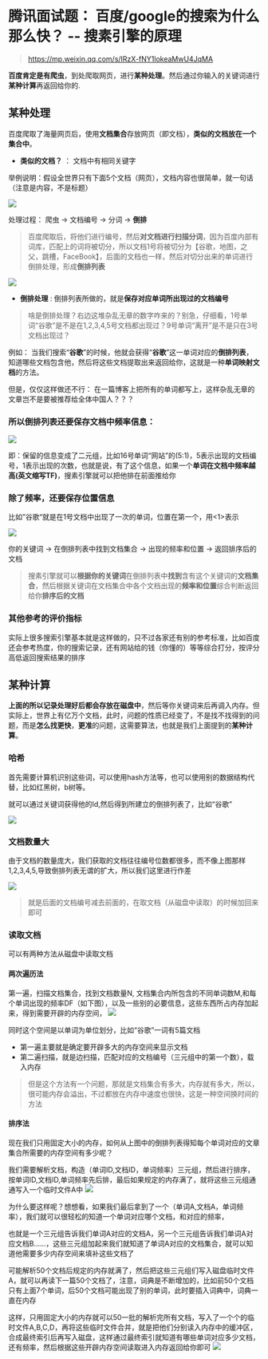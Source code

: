 # 腾讯面试题： 百度/google的搜索为什么那么快？ -- 搜素引擎的原理
> https://mp.weixin.qq.com/s/IRzX-fNY1lokeaMwU4JqMA

**百度肯定是有爬虫**，到处爬取网页，进行**某种处理**。然后通过你输入的关键词进行**某种计算**再返回给你的.

## 某种处理
百度爬取了海量网页后，使用**文档集合**存放网页（即文档），**类似的文档放在一个集合中**。

- **类似的文档？** ： 文档中有相同关键字

举例说明：假设全世界只有下面5个文档（网页），文档内容也很简单，就一句话（注意是内容，不是标题）

![](../面试题/image/05_30webDocument.jpg)

处理过程： 爬虫 -> 文档编号 -> 分词 -> **倒排**
> 百度爬取后，将他们进行编号，然后**对文档进行扫描分词**，因为百度内部有词库，匹配上的词将被切分，所以文档1号将被切分为【谷歌，地图，之父，跳槽，FaceBook】，后面的文档也一样，然后对切分出来的单词进行倒排处理，形成**倒排列表**

![](../面试题/image/05_30invertedList.jpg)

- **倒排处理** : 倒排列表所做的，就是**保存对应单词所出现过的文档编号**
> 啥是倒排处理？右边这堆杂乱无章的数字咋来的？别急，仔细看，1号单词“谷歌”是不是在1,2,3,4,5号文档都出现过？9号单词“离开”是不是只在3号文档出现过？

例如： 当我们搜索“**谷歌**”的时候，他就会获得“**谷歌**”这一单词对应的**倒排列表**，知道哪些文档包含他，然后将这些文档提取出来返回给你，这就是一种**单词映射文档**的方法。

但是，仅仅这样做还不行： 在一篇博客上把所有的单词都写上，这样杂乱无章的文章岂不是要被推荐给全体中国人？？？

### 所以倒排列表还要保存文档中频率信息：

![](../面试题/image/05_30invertedListTopFreq.jpg)

即：保留的信息变成了二元组，比如16号单词“网站”的(5:1)，5表示出现的文档编号，1表示出现的次数，也就是说，有了这个信息，如果一个**单词在文档中频率越高(英文缩写TF)**，搜素引擎就可以把他排在前面推给你

### 除了频率，还要保存位置信息
比如”谷歌“就是在1号文档中出现了一次的单词，位置在第一个，用<1>表示

![](../面试题/image/05_30invertedListTF_Pos.jpg)

你的关键词 -> 在倒排列表中找到文档集合 -> 出现的频率和位置 -> 返回排序后的文档
> 搜素引擎就可以**根据你的关键词**在倒排列表中**找到**含有这个关键词的**文档集合**，然后根据关键词在文档集合中各个文档出现的**频率和位置**综合判断返回给你**排序后的文档**

### 其他参考的评价指标
实际上很多搜索引擎基本就是这样做的，只不过各家还有别的参考标准，比如百度还会参考热度，你的搜索记录，还有网站给的钱（你懂的）等等综合打分，按评分高低返回搜索结果的排序


## 某种计算
**上面的所以记录处理好后都会存放在磁盘中**，然后等你关键词来后再调入内存。但实际上，世界上有亿万个文档，此时，问题的性质已经变了，不是找不找得到的问题，而是**怎么找更快**，**更准**的问题，这需要算法，也就是我们上面提到的**某种计算**。

### 哈希
首先需要计算机识别这些词，可以使用hash方法等，也可以使用别的数据结构代替，比如红黑树，b树等。

就可以通过关键词获得他的Id,然后得到所建立的倒排列表了，比如“谷歌”

![](../面试题/image/05_30keyGoogle.jpg)

### 文档数量大
由于文档的数量庞大，我们获取的文档往往编号位数都很多，而不像上图那样1,2,3,4,5,导致倒排列表无谓的扩大，所以我们这里进行作差

![](../面试题/image/05_30difference.jpg)
> 就是后面的文档编号减去前面的，在取文档（从磁盘中读取）的时候加回来即可

### 读取文档
可以有两种方法从磁盘中读取文档

#### 两次遍历法
第一遍，扫描文档集合，找到文档数量N, 文档集合内所包含的不同单词数M,和每个单词出现的频率DF（如下图），以及一些别的必要信息，这些东西所占内存加起来，得到需要开辟的内存空间，
![](../面试题/image/05_30DocumentTraverse.jpg)

同时这个空间是以单词为单位划分，比如“谷歌”一词有5篇文档
- 第一遍主要就是确定要开辟多大的内存空间来显示文档
- 第二遍扫描，就是边扫描，匹配对应的文档编号（三元组中的第一个数），载入内存
> 但是这个方法有一个问题，那就是文档集合有多大，内存就有多大，所以，很可能内存会溢出，不过都放在内存中速度也很快，这是一种空间换时间的方法

#### 排序法
现在我们只用固定大小的内存，如何从上图中的倒排列表得知每个单词对应的文章集合所需要的内存空间有多少呢？

我们需要解析文档，构造（单词ID,文档ID，单词频率）三元组，然后进行排序，按单词ID,文档ID,单词频率先后排，最后如果规定的内存满了，就将这些三元组通通写入一个临时文件A中
![](../面试题/image/05_30DocumentSort.jpg)

为什么要这样呢？想想看，如果我们最后拿到了一个（单词A,文档A，单词频率），我们就可以很轻松的知道一个单词对应哪个文档，和对应的频率，

也就是一个三元组告诉我们单词A对应的文档A，另一个三元组告诉我们单词A对应文档B……，这些三元组加起来我们就知道了单词A对应的文档集合，就可以知道他需要多少内存空间来填补这些文档了

可能解析50个文档后规定的内存就满了，然后把这些三元组们写入磁盘临时文件A，就可以再读下一篇50个文档了，注意，词典是不断增加的，比如前50个文档只有上面7个单词，后50个文档可能出现了别的单词，此时要插入词典中，词典一直在内存

这样，只用固定大小的内存就可以50一批的解析完所有文档，写入了一个个的临时文件A,B,C,D，再将这些临时文件合并，就是把他们分别读入内存中的缓冲区，合成最终索引后再写入磁盘，这样通过最终索引就知道有哪些单词对应多少文档，还有频率，然后根据这些开辟内存空间读取进入内存返回给你即可
![](../面试题/image/05_30image3.jpg)